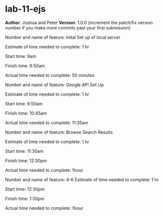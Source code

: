 # lab-11-ejs



**Author**: Joshua and Peter
**Version**: 1.0.0 (increment the patch/fix version number if you make more commits past your first submission)

Number and name of feature: Inital Set up of local server

Estimate of time needed to complete: 1 hr

Start time: 9am

Finish time: 9:50am

Actual time needed to complete: 50 minutes


Number and name of feature: Google API Set Up 

Estimate of time needed to complete: 1 hr

Start time: 9:50am

Finish time: 10:45am

Actual time needed to complete: 11:35am


Number and name of feature: Browse Search Results

Estimate of time needed to complete: 1 hr

Start time: 11:30am

Finish time: 12:30pm

Actual time needed to complete: 1hour 


Number and name of feature: 4-6
Estimate of time needed to complete: 1 hr

Start time: 12:30pm

Finish time: 1:30pm

Actual time needed to complete: 1hour 





